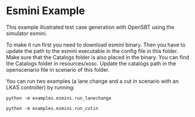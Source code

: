 # Esmini Example

This example illustrated test case generation with OpenSBT using the simulator esmini.

To make it run first you need to download esmini binary. Then you have to update the path to the esmini executable in the config file in this folder.
Make sure that the Catalogs folder is also placed in the binary. You can find the Catalogs folder in resources/xosc. Update the catalogs path in the openscenario file in scenario of this folder.

You can run two examples (a lane change and a cut in scenario with an LKAS controller) by running:

`python -m examples.esmini.run_lanechange`

`python -m examples.esmini.run_cutin`


